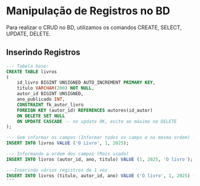 # Manipulação de Registros no BD
Para realizar o CRUD no BD, utilizamos os comandos CREATE, SELECT, UPDATE, DELETE.

## Inserindo Registros
```sql
--- Tabela base:
CREATE TABLE livros 
(
    id_livro BIGINT UNSIGNED AUTO_INCREMENT PRIMARY KEY,
    titulo VARCHAR(200) NOT NULL,
    autor_id BIGINT UNSIGNED,
    ano_publicado INT,
    CONSTRAINT fk_autor_livro
    FOREIGN KEY (autor_id) REFERENCES autores(id_autor)
    ON DELETE SET NULL
    ON UPDATE CASCADE -- no update OK, evite ao máximo no DELETE
);

--- Sem informar os campos (Informar todos os campo e na mesma ordem) -> Muito pouco usado
INSERT INTO livros VALUE ('O Livro', 1, 2025);

--- Informando a ordem dos campos (Mais usado)
INSERT INTO livros (autor_id, ano, titulo) VALUE (1, 2025, 'O livro');

---Inserindo vários registros de 1 vez
INSERT INTO livros (titulo, autor_id, ano) VALUE ('O livro', 1, 2025) ('Pior Livro', 2, NULL);
´´´
